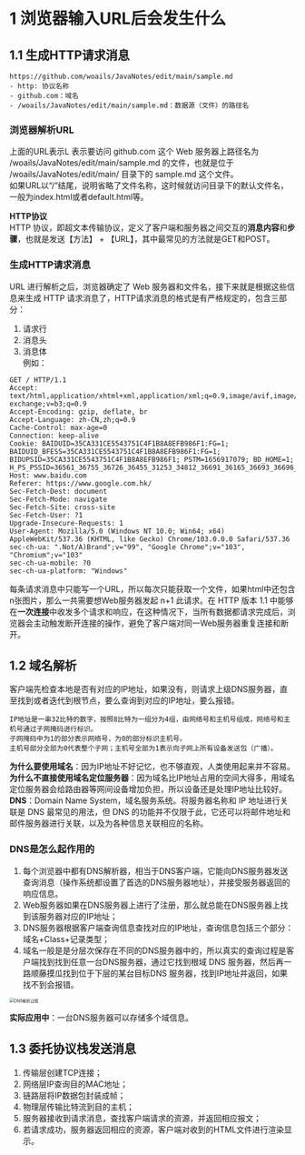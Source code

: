 # 1 浏览器输入URL后会发生什么

## 1.1 生成HTTP请求消息
```
https://github.com/woails/JavaNotes/edit/main/sample.md  
- http: 协议名称  
- github.com：域名  
- /woails/JavaNotes/edit/main/sample.md：数据源（文件）的路径名
```
### 浏览器解析URL
上面的URL表示L 表示要访问 github.com 这个 Web 服务器上路径名为 /woails/JavaNotes/edit/main/sample.md 的文件，也就是位于 /woails/JavaNotes/edit/main/ 目录下的 sample.md 这个文件。  
如果URL以“/”结尾，说明省略了文件名称，这时候就访问目录下的默认文件名，一般为index.html或者default.html等。  

**HTTP协议**  
HTTP 协议，即超文本传输协议，定义了客户端和服务器之间交互的**消息内容**和**步骤**，也就是发送【方法】 + 【URL】，其中最常见的方法就是GET和POST。  

### 生成HTTP请求消息
URL 进行解析之后，浏览器确定了 Web 服务器和文件名，接下来就是根据这些信息来生成 HTTP 请求消息了，HTTP请求消息的格式是有严格规定的，包含三部分：  
1. 请求行  
2. 消息头  
3. 消息体  
例如：
```
GET / HTTP/1.1
Accept: text/html,application/xhtml+xml,application/xml;q=0.9,image/avif,image/webp,image/apng,*/*;q=0.8,application/signed-exchange;v=b3;q=0.9
Accept-Encoding: gzip, deflate, br
Accept-Language: zh-CN,zh;q=0.9
Cache-Control: max-age=0
Connection: keep-alive
Cookie: BAIDUID=35CA331CE5543751C4F1B8A8EFB986F1:FG=1; BAIDUID_BFESS=35CA331CE5543751C4F1B8A8EFB986F1:FG=1; BIDUPSID=35CA331CE5543751C4F1B8A8EFB986F1; PSTM=1656917079; BD_HOME=1; H_PS_PSSID=36561_36755_36726_36455_31253_34812_36691_36165_36693_36696_36570_36074_36774_36745_36763_36768_36765_26350_36469
Host: www.baidu.com
Referer: https://www.google.com.hk/
Sec-Fetch-Dest: document
Sec-Fetch-Mode: navigate
Sec-Fetch-Site: cross-site
Sec-Fetch-User: ?1
Upgrade-Insecure-Requests: 1
User-Agent: Mozilla/5.0 (Windows NT 10.0; Win64; x64) AppleWebKit/537.36 (KHTML, like Gecko) Chrome/103.0.0.0 Safari/537.36
sec-ch-ua: ".Not/A)Brand";v="99", "Google Chrome";v="103", "Chromium";v="103"
sec-ch-ua-mobile: ?0
sec-ch-ua-platform: "Windows"
```
每条请求消息中只能写一个URL，所以每次只能获取一个文件，如果html中还包含n张图片，那么一共需要想Web服务器发起 n+1 此请求。在 HTTP 版本 1.1 中能够在**一次连接**中收发多个请求和响应，在这种情况下，当所有数据都请求完成后，浏览器会主动触发断开连接的操作，避免了客户端对同一Web服务器重复连接和断开。  

## 1.2 域名解析
客户端先检查本地是否有对应的IP地址，如果没有，则请求上级DNS服务器，直至找到或者迭代到根节点，要么查询到对应的IP地址，要么报错。  
```
IP地址是一串32比特的数字，按照8比特为一组分为4组，由网络号和主机号组成，网络号和主机号通过子网掩码进行标识。  
子网掩码中为1的部分表示网络号，为0的部分标识主机号。  
主机号部分全部为0代表整个子网；主机号全部为1表示向子网上所有设备发送包（广播）。  
```
  
**为什么要使用域名**：因为IP地址不好记忆，也不够直观，人类使用起来并不容易。  
**为什么不直接使用域名定位服务器**：因为域名比IP地址占用的空间大得多，用域名定位服务器会给路由器等网间设备增加负担，所以设备还是处理IP地址比较好。  
**DNS**：Domain Name System，域名服务系统。将服务器名称和 IP 地址进行关联是 DNS 最常见的用法，但 DNS 的功能并不仅限于此，它还可以将邮件地址和邮件服务器进行关联，以及为各种信息关联相应的名称。  

### DNS是怎么起作用的
1. 每个浏览器中都有DNS解析器，相当于DNS客户端，它能向DNS服务器发送查询消息（操作系统都设置了首选的DNS服务器地址），并接受服务器返回的响应信息。  
2. Web服务器如果在DNS服务器上进行了注册，那么就总能在DNS服务器上找到该服务器对应的IP地址；  
3. DNS服务器根据客户端查询信息查找对应的IP地址，查询信息包括三个部分：域名+Class+记录类型；  
4. 域名一般是是分层次保存在不同的DNS服务器中的，所以真实的查询过程是客户端找到找到任意一台DNS服务器，通过它找到根域 DNS 服务器，然后再一路顺藤摸瓜找到位于下层的某台目标DNS 服务器，找到IP地址并返回，如果找不到会报错。  
<img src='https://img2020.cnblogs.com/blog/1366328/202112/1366328-20211202161037543-1193757767.png' alt="DNS解析过程" style="zoom:50%;" />

**实际应用中**：一台DNS服务器可以存储多个域信息。

## 1.3 委托协议栈发送消息
1. 传输层创建TCP连接；  
2. 网络层IP查询目的MAC地址；  
3. 链路层将IP数据包封装成帧；
4. 物理层传输比特流到目的主机；  
5. 服务器接收到请求消息，查找客户端请求的资源，并返回相应报文；  
6. 若请求成功，服务器返回相应的资源，客户端对收到的HTML文件进行渲染显示。   
